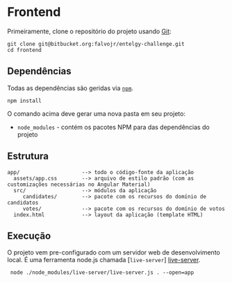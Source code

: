 # Frontend #

Primeiramente, clone o repositório do projeto usando [Git][git]:

    git clone git@bitbucket.org:falvojr/entelgy-challenge.git
    cd frontend

## Dependências ##

Todas as dependências são geridas via [`npm`](npm). 

```
npm install
```

O comando acima deve gerar uma nova pasta em seu projeto:

 - `node_modules` - contém os pacotes NPM para das dependências do projeto

## Estrutura ##

```
app/                    --> todo o código-fonte da aplicação
  assets/app.css        --> arquivo de estilo padrão (com as customizações necessárias no Angular Material)
  src/                  --> módulos da aplicação
     candidates/        --> pacote com os recursos do domínio de candidatos
	 votes/             --> pacote com os recursos do domínio de votos
  index.html            --> layout da aplicação (template HTML)
```

## Execução ##

O projeto vem pre-configurado com um servidor web de desenvolvimento local. É uma ferramenta node.js chamada [`live-server`] [live-server].

```
 node ./node_modules/live-server/live-server.js . --open=app
```

[git]: http://git-scm.com/
[npm]: https://www.npmjs.org/
[live-server]: https://www.npmjs.com/package/live-server